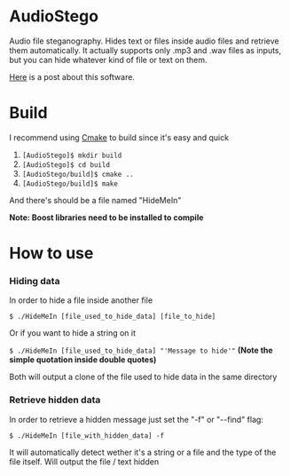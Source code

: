AudioStego
==========

Audio file steganography. Hides text or files inside audio files and retrieve them automatically.
It actually supports only .mp3 and .wav files as inputs, but you can hide whatever kind of file or text on them.

[Here](http://danielcardeenas.github.io/blog/2014/11/13/steganography-%7C-hiding-data-inside-an-audio-file/) is a post about this software.

Build
==========
I recommend using [Cmake](http://www.cmake.org/install/) to build since it's easy and quick

1. `[AudioStego]$ mkdir build`
2. `[AudioStego]$ cd build`
3. `[AudioStego/build]$ cmake ..`
4. `[AudioStego/build]$ make`

And there's should be a file named "HideMeIn"

**Note: Boost libraries need to be installed to compile**

How to use
==========

### Hiding data
In order to hide a file inside another file

`$ ./HideMeIn [file_used_to_hide_data] [file_to_hide]`

Or if you want to hide a string on it

`$ ./HideMeIn [file_used_to_hide_data] "'Message to hide'"` **(Note the simple quotation inside double quotes)**

Both will output a clone of the file used to hide data in the same directory

### Retrieve hidden data
In order to retrieve a hidden message just set the "-f" or "--find" flag:

`$ ./HideMeIn [file_with_hidden_data] -f`

It will automatically detect wether it's a string or a file and the type of the file itself.
Will output the file / text hidden
